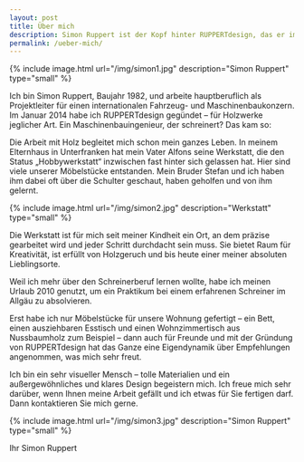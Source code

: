 ```yaml
---
layout: post
title: Über mich
description: Simon Ruppert ist der Kopf hinter RUPPERTdesign, das er im Januar 2014 für Holzwerke jeglicher Art gegründet hat. Hier erfahren Sie mehr über ihn und RUPPERTdesign.
permalink: /ueber-mich/
---
```


{% include image.html url="/img/simon1.jpg" description="Simon Ruppert" type="small" %}

Ich bin Simon Ruppert, Baujahr 1982, und arbeite hauptberuflich als Projektleiter für einen internationalen Fahrzeug- und Maschinenbaukonzern.
Im Januar 2014 habe ich RUPPERTdesign gegündet – für Holzwerke jeglicher Art. 
Ein Maschinenbauingenieur, der schreinert? Das kam so:

Die Arbeit mit Holz begleitet mich schon mein ganzes Leben. 
In meinem Elternhaus in Unterfranken hat mein Vater Alfons seine Werkstatt, 
die den Status „Hobbywerkstatt“ inzwischen fast hinter sich gelassen hat. 
Hier sind viele unserer Möbelstücke entstanden. 
Mein Bruder Stefan und ich haben ihm dabei oft über die Schulter geschaut, 
haben geholfen und von ihm gelernt.

{% include image.html url="/img/simon2.jpg" description="Werkstatt" type="small" %}

Die Werkstatt ist für mich seit meiner Kindheit ein Ort, 
an dem präzise gearbeitet wird und jeder Schritt durchdacht sein muss. 
Sie bietet Raum für Kreativität, ist erfüllt von Holzgeruch 
und bis heute einer meiner absoluten Lieblingsorte. 

Weil ich mehr über den Schreinerberuf lernen wollte, 
habe ich meinen Urlaub 2010 genutzt, 
um ein Praktikum bei einem erfahrenen Schreiner im Allgäu zu absolvieren.


Erst habe ich nur Möbelstücke für unsere Wohnung gefertigt – ein Bett, 
einen ausziehbaren Esstisch und einen Wohnzimmertisch aus Nussbaumholz zum Beispiel – 
dann auch für Freunde und mit der Gründung von RUPPERTdesign 
hat das Ganze eine Eigendynamik über Empfehlungen angenommen, was mich sehr freut. 

Ich bin ein sehr visueller Mensch – 
tolle Materialien und ein außergewöhnliches und klares Design begeistern mich. 
Ich freue mich sehr darüber, wenn Ihnen meine Arbeit gefällt und ich etwas für Sie fertigen darf. 
Dann kontaktieren Sie mich gerne.

{% include image.html url="/img/simon3.jpg" description="Simon Ruppert" type="small" %}

Ihr Simon Ruppert

